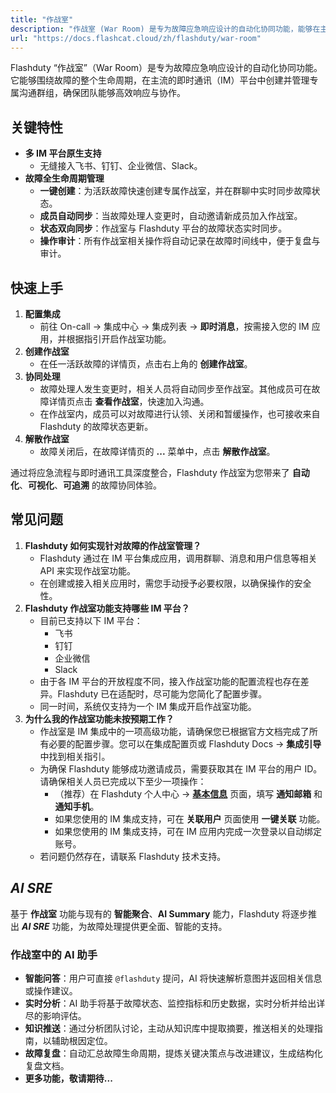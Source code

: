```yaml
---
title: "作战室"
description: "作战室 (War Room) 是专为故障应急响应设计的自动化协同功能，能够在主流的即时通讯平台为故障创建并管理专属沟通群组。"
url: "https://docs.flashcat.cloud/zh/flashduty/war-room"
---
```

Flashduty “作战室”（War Room）是专为故障应急响应设计的自动化协同功能。它能够围绕故障的整个生命周期，在主流的即时通讯（IM）平台中创建并管理专属沟通群组，确保团队能够高效响应与协作。

## 关键特性

- **多 IM 平台原生支持**
  - 无缝接入飞书、钉钉、企业微信、Slack。
- **故障全生命周期管理**
  - **一键创建**：为活跃故障快速创建专属作战室，并在群聊中实时同步故障状态。
  - **成员自动同步**：当故障处理人变更时，自动邀请新成员加入作战室。
  - **状态双向同步**：作战室与 Flashduty 平台的故障状态实时同步。
  - **操作审计**：所有作战室相关操作将自动记录在故障时间线中，便于复盘与审计。

## 快速上手

1. **配置集成**
   - 前往 On-call → 集成中心 → 集成列表 → **即时消息**，按需接入您的 IM 应用，并根据指引开启作战室功能。
2. **创建作战室**
   - 在任一活跃故障的详情页，点击右上角的 **创建作战室**。
3. **协同处理**
   - 故障处理人发生变更时，相关人员将自动同步至作战室。其他成员可在故障详情页点击 **查看作战室**，快速加入沟通。
   - 在作战室内，成员可以对故障进行认领、关闭和暂缓操作，也可接收来自 Flashduty 的故障状态更新。
4. **解散作战室**
   - 故障关闭后，在故障详情页的 **...** 菜单中，点击 **解散作战室**。

通过将应急流程与即时通讯工具深度整合，Flashduty 作战室为您带来了 **自动化**、**可视化**、**可追溯** 的故障协同体验。

## 常见问题

1. **Flashduty 如何实现针对故障的作战室管理？**
   - Flashduty 通过在 IM 平台集成应用，调用群聊、消息和用户信息等相关 API 来实现作战室功能。
   - 在创建或接入相关应用时，需您手动授予必要权限，以确保操作的安全性。
2. **Flashduty 作战室功能支持哪些 IM 平台？**
   - 目前已支持以下 IM 平台：
     - 飞书
     - 钉钉
     - 企业微信
     - Slack
   - 由于各 IM 平台的开放程度不同，接入作战室功能的配置流程也存在差异。Flashduty 已在适配时，尽可能为您简化了配置步骤。
   - 同一时间，系统仅支持为一个 IM 集成开启作战室功能。
3. **为什么我的作战室功能未按预期工作？**
   - 作战室是 IM 集成中的一项高级功能，请确保您已根据官方文档完成了所有必要的配置步骤。您可以在集成配置页或 Flashduty Docs → **集成引导** 中找到相关指引。
   - 为确保 Flashduty 能够成功邀请成员，需要获取其在 IM 平台的用户 ID。请确保相关人员已完成以下至少一项操作：
     - （推荐）在 Flashduty 个人中心 → [**基本信息**](https://console.flashcat.cloud/profile) 页面，填写 **通知邮箱** 和 **通知手机**。
     - 如果您使用的 IM 集成支持，可在 **关联用户** 页面使用 **一键关联** 功能。
     - 如果您使用的 IM 集成支持，可在 IM 应用内完成一次登录以自动绑定账号。
   - 若问题仍然存在，请联系 Flashduty 技术支持。

## *AI SRE*

基于 **作战室** 功能与现有的 **智能聚合**、**AI Summary** 能力，Flashduty 将逐步推出 ***AI SRE*** 功能，为故障处理提供更全面、智能的支持。

### 作战室中的 AI 助手

- **智能问答**：用户可直接 `@flashduty` 提问，AI 将快速解析意图并返回相关信息或操作建议。
- **实时分析**：AI 助手将基于故障状态、监控指标和历史数据，实时分析并给出详尽的影响评估。
- **知识推送**：通过分析团队讨论，主动从知识库中提取摘要，推送相关的处理指南，以辅助根因定位。
- **故障复盘**：自动汇总故障生命周期，提炼关键决策点与改进建议，生成结构化复盘文档。
- **更多功能，敬请期待...**